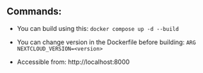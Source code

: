 ## Commands:
- You can build using this:
`docker compose up -d --build`

- You can change version in the Dockerfile before building:
`ARG NEXTCLOUD_VERSION=<version>`

- Accessible from:
http://localhost:8000